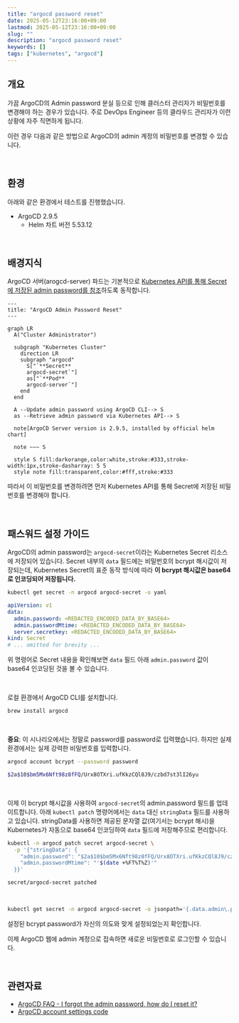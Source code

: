 ```yaml
---
title: "argocd password reset"
date: 2025-05-12T23:16:00+09:00
lastmod: 2025-05-12T23:16:00+09:00
slug: ""
description: "argocd password reset"
keywords: []
tags: ["kubernetes", "argocd"]
---
```


## 개요

가끔 ArgoCD의 Admin password 분실 등으로 인해 클러스터 관리자가 비밀번호를 변경해야 하는 경우가 있습니다. 주로 DevOps Engineer 등의 클라우드 관리자가 이런 상황에 자주 직면하게 됩니다.

이런 경우 다음과 같은 방법으로 ArgoCD의 admin 계정의 비밀번호를 변경할 수 있습니다.

&nbsp;

## 환경

아래와 같은 환경에서 테스트를 진행했습니다.

- ArgoCD 2.9.5
  - Helm 차트 버전 5.53.12

&nbsp;

## 배경지식


ArgoCD 서버(arogcd-server) 파드는 기본적으로 [Kubernetes API를 통해 Secret에 저장된 admin password를 참조](https://github.com/argoproj/argo-cd/blob/master/util/settings/accounts.go)하도록 동작합니다.

```mermaid
---
title: "ArgoCD Admin Password Reset"
---

graph LR
  A("Cluster Administrator")

  subgraph "Kubernetes Cluster"
    direction LR
    subgraph "argocd"
      S["`**Secret**
      argocd-secret`"]
      as["`**Pod**
      argocd-server`"]
    end
  end

  A --Update admin password using ArgoCD CLI--> S
  as --Retrieve admin password via Kubernetes API--> S

  note[ArgoCD Server version is 2.9.5, installed by official helm chart]

  note ~~~ S

  style S fill:darkorange,color:white,stroke:#333,stroke-width:1px,stroke-dasharray: 5 5
  style note fill:transparent,color:#fff,stroke:#333
```

따라서 이 비밀번호를 변경하려면 먼저 Kubernetes API를 통해 Secret에 저장된 비밀번호를 변경해야 합니다.

&nbsp;

## 패스워드 설정 가이드

ArgoCD의 admin password는 `argocd-secret`이라는 Kubernetes Secret 리소스에 저장되어 있습니다. Secret 내부의 `data` 필드에는 비밀번호의 bcrypt 해시값이 저장되는데, Kubernetes Secret의 표준 동작 방식에 따라 **이 bcrypt 해시값은 base64로 인코딩되어 저장됩니다.**

```bash
kubectl get secret -n argocd argocd-secret -o yaml
```

```yaml
apiVersion: v1
data:
  admin.password: <REDACTED_ENCODED_DATA_BY_BASE64>
  admin.passwordMtime: <REDACTED_ENCODED_DATA_BY_BASE64>
  server.secretkey: <REDACTED_ENCODED_DATA_BY_BASE64>
kind: Secret
# ... omitted for brevity ...
```

위 명령어로 Secret 내용을 확인해보면 `data` 필드 아래 `admin.password` 값이 base64 인코딩된 것을 볼 수 있습니다.

&nbsp;

로컬 환경에서 ArgoCD CLI를 설치합니다.

```bash
brew install argocd
```

&nbsp;

**중요**: 이 시나리오에서는 정말로 password를 password로 입력했습니다. 하지만 실제 환경에서는 실제 강력한 비밀번호를 입력합니다.

```bash
argocd account bcrypt --password password
```

```bash
$2a$10$bm5Mx6Nft98z8fFQ/Urx8OTXri.ufKkzCQl8J9/czbd7st3lI26yu
```

&nbsp;

이제 이 bcrypt 해시값을 사용하여 `argocd-secret`의 admin.password 필드를 업데이트합니다. 아래 `kubectl patch` 명령어에서는 `data` 대신 `stringData` 필드를 사용하고 있습니다. stringData를 사용하면 제공된 문자열 값(여기서는 bcrypt 해시)을 Kubernetes가 자동으로 base64 인코딩하여 `data` 필드에 저장해주므로 편리합니다.

```bash
kubectl -n argocd patch secret argocd-secret \
  -p '{"stringData": {
    "admin.password": "$2a$10$bm5Mx6Nft98z8fFQ/Urx8OTXri.ufKkzCQl8J9/czbd7st3lI26yu",
    "admin.passwordMtime": "'$(date +%FT%T%Z)'"
  }}'
```

```bash
secret/argocd-secret patched
```



&nbsp;

```bash
kubectl get secret -n argocd argocd-secret -o jsonpath='{.data.admin\.password}' | base64 -d
```

설정된 bcrypt password가 자신의 의도와 맞게 설정되었는지 확인합니다.

이제 ArgoCD 웹에 admin 계정으로 접속하면 새로운 비밀번호로 로그인할 수 있습니다.

&nbsp;

## 관련자료

- [ArgoCD FAQ - I forgot the admin password, how do I reset it?](https://github.com/argoproj/argo-cd/blob/master/docs/faq.md#i-forgot-the-admin-password-how-do-i-reset-it)
- [ArgoCD account settings code](https://github.com/argoproj/argo-cd/blob/master/util/settings/accounts.go)